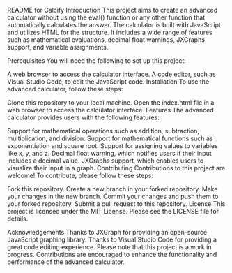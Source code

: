 README for Calcify
Introduction
This project aims to create an advanced calculator without using the eval() function or any other function that automatically calculates the answer. The calculator is built with JavaScript and utilizes HTML for the structure. It includes a wide range of features such as mathematical evaluations, decimal float warnings, JXGraphs support, and variable assignments.

Prerequisites
You will need the following to set up this project:

A web browser to access the calculator interface.
A code editor, such as Visual Studio Code, to edit the JavaScript code.
Installation
To use the advanced calculator, follow these steps:

Clone this repository to your local machine.
Open the index.html file in a web browser to access the calculator interface.
Features
The advanced calculator provides users with the following features:

Support for mathematical operations such as addition, subtraction, multiplication, and division.
Support for mathematical functions such as exponentiation and square root.
Support for assigning values to variables like x, y, and z.
Decimal float warning, which notifies users if their input includes a decimal value.
JXGraphs support, which enables users to visualize their input in a graph.
Contributing
Contributions to this project are welcome! To contribute, please follow these steps:

Fork this repository.
Create a new branch in your forked repository.
Make your changes in the new branch.
Commit your changes and push them to your forked repository.
Submit a pull request to this repository.
License
This project is licensed under the MIT License. Please see the LICENSE file for details.

Acknowledgements
Thanks to JXGraph for providing an open-source JavaScript graphing library.
Thanks to Visual Studio Code for providing a great code editing experience.
Please note that this project is a work in progress. Contributions are encouraged to enhance the functionality and performance of the advanced calculator.
